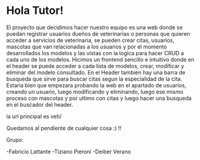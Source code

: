 # Hola Tutor!

El proyecto que decidimos hacer nuestro equipo es una web donde se puedan registrar usuarios dueños de veterinarias o personas que quieren acceder a servicios de veterinaria, se pueden crear citas, usuarios, mascotas que van relacionadas a los usuarios y por el momento desarrollados los modelos y las vistas con la logica para hacer CRUD a cada uno de los modelos. Hicimos un frontend sencillo e intuitivo donde en el header se puede acceder a cada lista de modelos, crear, modificar y eliminar del modelo consultado. En el Header tambien hay una barra de busqueda que sirve para buscar citas segun la especialidad de la cita. Estaria bien que empezara probando la web en el apartado de usuarios, creando un usuario, luego modificando y eliminando, luego ese mismo proceso con mascotas y por ultimo con citas y luego hacer una busqueda en el buscador del header.

la url principal es veti/

Quedamos al pendiente de cualquier cosa :) !!

Grupo:

-Fabricio Lattante
-Tiziano Pieroni
-Deiber Verano
